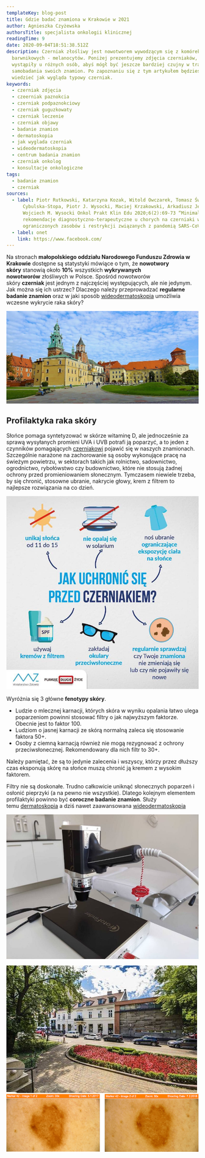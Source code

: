 ```yaml
---
templateKey: blog-post
title: Gdzie badać znamiona w Krakowie w 2021
author: Agnieszka Czyżewska
authorsTitle: specjalista onkologii klinicznej
readingTime: 9
date: 2020-09-04T18:51:38.512Z
description: Czerniak złośliwy jest nowotworem wywodzącym się z komórek
  barwnikowych - melanocytów. Poniżej prezentujemy zdjęcia czerniaków, które
  wystąpiły u różnych osób, abyś mógł być jeszcze bardziej czujny w trakcie
  samobadania swoich znamion. Po zapoznaniu się z tym artykułem będziesz
  wiedzieć jak wygląda typowy czerniak.
keywords:
  - czerniak zdjęcia
  - czeerniak paznokcia
  - czerniak podpaznokciowy
  - czerniak guguzkowaty
  - czerniak leczenie
  - czerniak objawy
  - badanie znamion
  - dermatoskopia
  - jak wyglada czerniak
  - wideodermatoskopia
  - centrum badania znamion
  - czerniak onkolog
  - konsultacje onkologiczne
tags:
  - badanie znamion
  - czerniak
sources:
  - label: Piotr Rutkowski, Katarzyna Kozak, Witold Owczarek, Tomasz Świtaj, Bożena
      Cybulska-Stopa, Piotr J. Wysocki, Maciej Krzakowski, Arkadiusz Jeziorski,
      Wojciech M. Wysocki Onkol Prakt Klin Edu 2020;6(2):69-73 “Minimalne
      rekomendacje diagnostyczno-terapeutyczne u chorych na czerniaki w sytuacji
      ograniczonych zasobów i restrykcji związanych z pandemią SARS-CoV-2.”
  - label: onet
    link: https://www.facebook.com/
---
```

Na stronach **małopolskiego oddziału Narodowego Funduszu Zdrowia w Krakowie** dostępne są statystyki mówiące o tym, że **nowotwory skóry** stanowią około **10%** wszystkich **wykrywanych nowotworów** złośliwych w Polsce. Spośród nowotworów skóry **czerniak** jest jednym z najczęściej występujących, ale nie jedynym. Jak można się ich ustrzec? Dlaczego należy przeprowadzać **regularne badanie znamion** oraz w jaki sposób [wideodermatoskopia](/wideodermatoskopia-komputerowe-badanie-znamion "wideodermatoskopia") umożliwia wczesne wykrycie raka skóry?

![kraków](img/krakow0.jpg)

## Profilaktyka raka skóry

Słońce pomaga syntetyzować w skórze witaminę D, ale jednocześnie za sprawą wysyłanych promieni UVA i UVB potrafi ją poparzyć, a to jeden z czynników pomagających [czerniakowi](/czerniak "Czerniak") pojawić się w naszych znamionach. Szczególnie narażone na zachorowanie są osoby wykonujące pracę na świeżym powietrzu, w sektorach takich jak rolnictwo, sadownictwo, ogrodnictwo, rybołówstwo czy budownictwo, które nie stosują żadnej ochrony przed promieniowaniem słonecznym. Tymczasem niewiele trzeba, by się chronić, stosowne ubranie, nakrycie głowy, krem z filtrem to najlepsze rozwiązania na co dzień.

![Zalecenia Ministerstwa Zdrowia: jak chronić się przed zachorowaniem na czerniaka](img/krakow1.jpg "Zalecenia Ministerstwa Zdrowia: jak chronić się przed zachorowaniem na czerniaka źródło: www.facebook.com/MZGOVPL")



Wyróżnia się 3 główne **fenotypy skóry**.

* Ludzie o mlecznej karnacji, których skóra w wyniku opalania łatwo ulega poparzeniom powinni stosować filtry o jak najwyższym faktorze. Obecnie jest to faktor 100.
* Ludziom o jasnej karnacji ze skórą normalną zaleca się stosowanie faktora 50+.
* Osoby z ciemną karnacją również nie mogą rezygnować z ochrony przeciwsłonecznej. Rekomendowany dla nich filtr to 30+.

Należy pamiętać, że są to jedynie zalecenia i wszyscy, którzy przez dłuższy czas eksponują skórę na słońce muszą chronić ją kremem z wysokim faktorem.

Filtry nie są doskonałe. Trudno całkowicie uniknąć słonecznych poparzeń i osłonić pieprzyki (a na pewno nie wszystkie). Dlatego kolejnym elementem profilaktyki powinno być **coroczne badanie znamion**. Służy temu [dermatoskopia](/dermatoskopia-badanie-znamion "dermatoskopia") a dziś nawet zaawansowana [wideodermatoskopia](/wideodermatoskopia-komputerowe-badanie-znamion "wideodermatoskopia")



![czerniak](img/krakow2.jpg "czerniak")

![czerniak](img/krakow3.jpg "czerniak")
![czerniak](img/krakow4.png "czerniak")